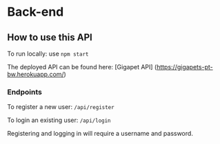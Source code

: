 # Back-end

## How to use this API
To run locally: use `npm start` 

The deployed API can be found here: [Gigapet API] (https://gigapets-pt-bw.herokuapp.com/)

### Endpoints
To register a new user: `/api/register`

To login an existing user: `/api/login`

Registering and logging in will require a username and password.
